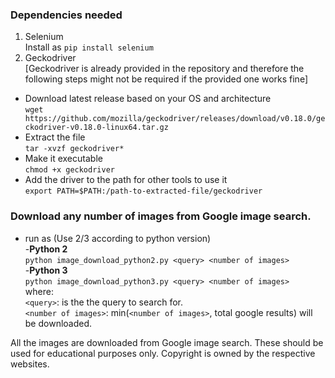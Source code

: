 ### Dependencies needed  

1. Selenium  
Install as `pip install selenium`  
2. Geckodriver  
[Geckodriver is already provided in the repository and therefore the following steps might not be required if the provided one works fine]  
- Download latest release based on your OS and architecture   
`wget https://github.com/mozilla/geckodriver/releases/download/v0.18.0/geckodriver-v0.18.0-linux64.tar.gz`
- Extract the file  
`tar -xvzf geckodriver*`  
- Make it executable  
`chmod +x geckodriver`  
- Add the driver to the path for other tools to use it  
`export PATH=$PATH:/path-to-extracted-file/geckodriver`  


### Download any number of images from Google image search.

- run as (Use 2/3 according to python version)  
-**Python 2**  
`python image_download_python2.py <query> <number of images>`  
-**Python 3**  
`python image_download_python3.py <query> <number of images>`  
where:  
`<query>`: is the the query to search for.  
`<number of images>`: min(`<number of images>`, total google results) will be downloaded.  

All the images are downloaded from Google image search. These should be used for educational  purposes only. Copyright is owned by the respective websites.
